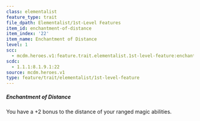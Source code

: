 ```yaml
---
class: elementalist
feature_type: trait
file_dpath: Elementalist/1st-Level Features
item_id: enchantment-of-distance
item_index: '22'
item_name: Enchantment of Distance
level: 1
scc:
  - mcdm.heroes.v1:feature.trait.elementalist.1st-level-feature:enchantment-of-distance
scdc:
  - 1.1.1:8.1.9.1:22
source: mcdm.heroes.v1
type: feature/trait/elementalist/1st-level-feature
---
```


##### Enchantment of Distance

You have a +2 bonus to the distance of your ranged magic abilities.
